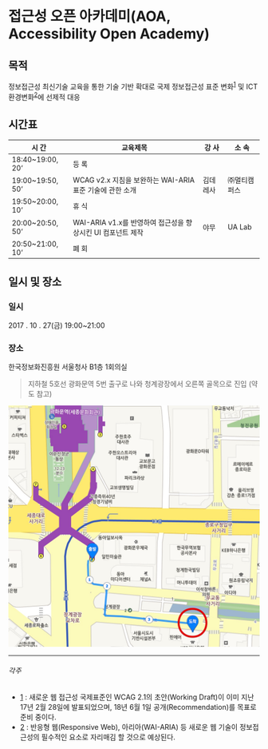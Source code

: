 # 접근성 오픈 아카데미(AOA, Accessibility Open Academy)

## 목적

정보접근성 최신기술 교육을 통한 기술 기반 확대로 국제 정보접근성 표준 변화<sup>[1](#각주)</sup> 및 ICT 환경변화<sup>[2](#각주)</sup>에 선제적 대응


## 시간표

시 간 | 교육제목 | 강 사 | 소 속
---|---|---|---|
18:40~19:00, 20‘ | 등 록
19:00~19:50, 50‘ | WCAG v2.x 지침을 보완하는 WAI-ARIA 표준 기술에 관한 소개 | 김데레사 | ㈜멀티캠퍼스
19:50~20:00, 10‘ | 휴 식
20:00~20:50, 50‘ | WAI-ARIA v1.x를 반영하여 접근성을 향상시킨 UI 컴포넌트 제작 | 야무 | UA Lab
20:50~21:00, 10‘ | 폐 회


## 일시 및 장소

### 일시
2017 . 10 . 27(금) 19:00~21:00

### 장소
한국정보화진흥원 서울청사 B1층 1회의실

> 지하철 5호선 광화문역 5번 출구로 나와 청계광장에서 오른쪽 골목으로 진입 (약도 참고)

![지하철 5호선 광화문역 5번 출구로 나와 청계광장에서 오른쪽 골목으로 진입](./ASSETS/map.jpg)

---

###### 각주

- [1](#목적) : 새로운 웹 접근성 국제표준인 WCAG 2.1의 초안(Working Draft)이 이미 지난 17년 2월 28일에 발표되었으며, 18년 6월 1일 공개(Recommendation)를 목표로 준비 중이다.
- [2](#목적) : 반응형 웹(Responsive Web), 아리아(WAI-ARIA) 등 새로운 웹 기술이 정보접근성의 필수적인 요소로 자리매김 할 것으로 예상된다.
